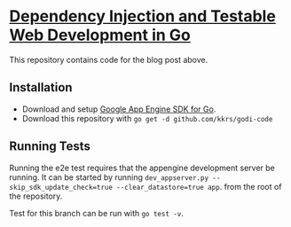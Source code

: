 # [Dependency Injection and Testable Web Development in Go](http://blog.extremix.net/post/di)

This repository contains code for the blog post above.

## Installation
- Download and setup 
[Google App Engine SDK for Go](https://cloud.google.com/appengine/downloads#Google_App_Engine_SDK_for_Go).
- Download this repository with `go get -d github.com/kkrs/godi-code`

## Running Tests
Running the e2e test requires that the appengine development server be running. It can be started by running
`dev_appserver.py --skip_sdk_update_check=true --clear_datastore=true app`. from the root of the repository.

Test for this branch can be run with `go test -v`.
